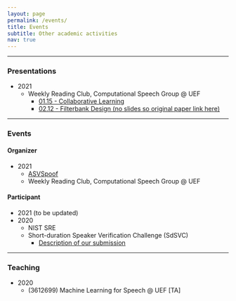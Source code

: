 ```yaml
---
layout: page
permalink: /events/
title: Events
subtitle: Other academic activities
nav: true
---
```


-------------------
### Presentations
* 2021
    * Weekly Reading Club, Computational Speech Group @ UEF
        * [01.15 - Collaborative Learning](https://github.com/underdogliu/underdogliu.github.io/blob/main/assets/files/20210115.pdf)
        * [02.12 - Filterbank Design (no slides so original paper link here)](https://arxiv.org/abs/1910.10400)

-------------------
### Events

#### Organizer
* 2021
    * [ASVSpoof](https://www.asvspoof.org)
    * Weekly Reading Club, Computational Speech Group @ UEF

#### Participant
* 2021 (to be updated)
* 2020
    * NIST SRE
    * Short-duration Speaker Verification Challenge (SdSVC)
        * [Description of our submission](https://arxiv.org/abs/2007.13118)

-------------------
### Teaching
* 2020
    * (3612699) Machine Learning for Speech @ UEF [TA]

